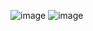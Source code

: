 ![image](https://github.com/lcaohoanq/Web-Snake-Game/assets/136492579/a1f46356-eae9-4d45-87c8-034acc11c9a0)
![image](https://github.com/lcaohoanq/Web-Snake-Game/assets/136492579/709fcd8f-265c-49fd-b297-b955c555f90e)
